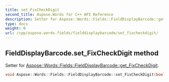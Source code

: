 ```yaml
---
title: set_FixCheckDigit
second_title: Aspose.Words for C++ API Reference
description: Setter for Aspose::Words::Fields::FieldDisplayBarcode::get_FixCheckDigit. 
type: docs
weight: 0
url: /cpp/aspose.words.fields/fielddisplaybarcode/set_fixcheckdigit/
---
```

## FieldDisplayBarcode.set_FixCheckDigit method


Setter for [Aspose::Words::Fields::FieldDisplayBarcode::get_FixCheckDigit](../get_fixcheckdigit/).

```cpp
void Aspose::Words::Fields::FieldDisplayBarcode::set_FixCheckDigit(bool value)
```


